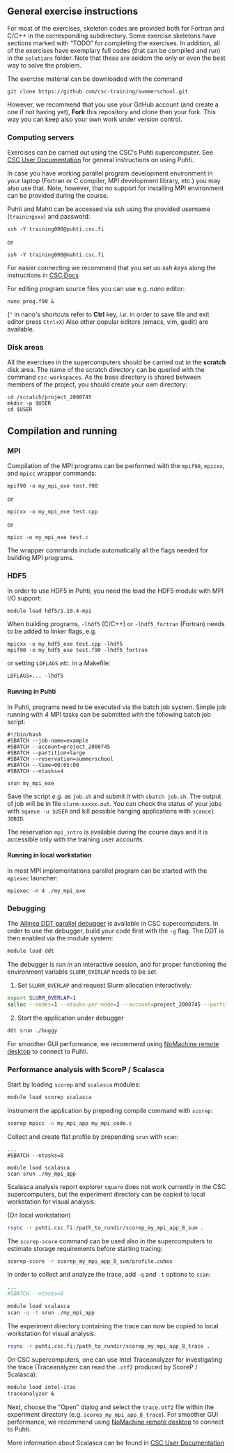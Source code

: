 ## General exercise instructions

For most of the exercises, skeleton codes are provided both for
Fortran and C/C++ in the corresponding subdirectory. Some exercise
skeletons have sections marked with “TODO” for completing the
exercises. In addition, all of the 
exercises have exemplary full codes (that can be compiled and run) in the
`solutions` folder. Note that these are seldom the only or even the best way to
solve the problem.

The exercise material can be downloaded with the command

```
git clone https://github.com/csc-training/summerschool.git
```

However, we recommend that you use your GitHub account (and create a one if not having yet),
**Fork** this repository and clone then your fork. This way you can keep also your own work
under version control.

### Computing servers

Exercises can be carried out using the CSC's Puhti supercomputer. See [CSC User Documentation](https://docs.csc.fi/support/tutorials/puhti_quick/) 
for general instructions on using Puhti.

In case you have working parallel program development environment in your
laptop (Fortran or C compiler, MPI development library, etc.) you may also use
that. Note, however, that no support for installing MPI environment can be provided during the course.

Puhti and Mahti can be accessed via ssh using the
provided username (`trainingxxx`) and password:
```
ssh -Y training000@puhti.csc.fi
```
or
```
ssh -Y training000@mahti.csc.fi
```

For easier connecting we recommend that you set uo *ssh keys* along the instructions in 
[CSC Docs](https://docs.csc.fi/computing/connecting/#setting-up-ssh-keys)


For editing program source files you can use e.g. *nano* editor: 

```
nano prog.f90 &
```
(`^` in nano's shortcuts refer to **Ctrl** key, *i.e.* in order to save file and exit editor press `Ctrl+X`)
Also other popular editors (emacs, vim, gedit) are available.

### Disk areas

All the exercises in the supercomputers should be carried out in the
**scratch** disk area. The name of the scratch directory can be
queried with the command `csc-workspaces`. As the base directory is
shared between members of the project, you should create your own
directory:
```
cd /scratch/project_2000745
mkdir -p $USER
cd $USER
```


## Compilation and running

### MPI

Compilation of the MPI programs can be performed with the `mpif90`,
`mpicxx`, and `mpicc` wrapper commands:
```
mpif90 -o my_mpi_exe test.f90
```
or
```
mpicxx -o my_mpi_exe test.cpp
```
or
```
mpicc -o my_mpi_exe test.c
```

The wrapper commands include automatically all the flags needed for building
MPI programs.

### HDF5

In order to use HDF5 in Puhti, you need the load the HDF5 module with MPI I/O support:
```
module load hdf5/1.10.4-mpi
```
When building programs, `-lhdf5` (C/C++) or `-lhdf5_fortran` (Fortran) needs to be added to linker flags, e.g.
```
mpicxx -o my_hdf5_exe test.cpp -lhdf5
mpif90 -o my_hdf5_exe test.f90 -lhdf5_fortran
```
or setting `LDFLAGS` *etc.* in a Makefile:
```
LDFLAGS=... -lhdf5
```

#### Running in Puhti

In Puhti, programs need to be executed via the batch job system. Simple job running with 4 MPI tasks can be submitted with the following batch job script:
```
#!/bin/bash
#SBATCH --job-name=example
#SBATCH --account=project_2000745
#SBATCH --partition=large
#SBATCH --reservation=summerschool
#SBATCH --time=00:05:00
#SBATCH --ntasks=4

srun my_mpi_exe
```

Save the script *e.g.* as `job.sh` and submit it with `sbatch job.sh`. 
The output of job will be in file `slurm-xxxxx.out`. You can check the status of your jobs with `squeue -u $USER` and kill possible hanging applications with
`scancel JOBID`.

The reservation `mpi_intro` is available during the course days and it
is accessible only with the training user accounts.

#### Running in local workstation

In most MPI implementations parallel program can be started with the `mpiexec` launcher:
```
mpiexec -n 4 ./my_mpi_exe
```

### Debugging

The [Allinea DDT parallel debugger](https://docs.csc.fi/apps/ddt/) is available in CSC 
supercomputers. In order to use the debugger, build your code first with the `-g` flag. The DDT is
then enabled via the module system:

```bash
module load ddt
```

The debugger is run in an interactive session, and for proper
functioning the environment variable `SLURM_OVERLAP` needs to be set.

1. Set `SLURM_OVERLAP` and request Slurm allocation interactively:
```bash
export SLURM_OVERLAP=1
salloc --nodes=1 --ntasks-per-node=2 --account=project_2000745 --partition=small --reservation=mpi_intro
```
2. Start the application under debugger
```bash
ddt srun ./buggy
```

For smoother GUI performance, we recommend using [NoMachine remote
desktop](https://docs.csc.fi/support/tutorials/nomachine-usage/) to
connect to Puhti.

### Performance analysis with ScoreP / Scalasca

Start by loading `scorep` and `scalasca` modules:

```bash
module load scorep scalasca
```

Instrument the application by prepeding compile command with `scorep`:

```bash
scorep mpicc -o my_mpi_app my_mpi_code.c
```

Collect and create flat profile by prepending `srun` with `scan`:
```
...
#SBATCH --ntasks=8

module load scalasca
scan srun ./my_mpi_app
```

Scalasca analysis report explorer `square` does not work currently in
the CSC supercomputers, but the experiment directory can be copied to
local workstation for visual analysis:

(On local workstation)
```bash
rsync -r puhti.csc.fi:/path_to_rundir/scorep_my_mpi_app_8_sum .
```

The `scorep-score` command can be used also in the supercomputers to
estimate storage requirements before starting tracing:

```bash
scorep-score -r scorep_my_mpi_app_8_sum/profile.cubex
```

In order to collect and analyze the trace, add `-q` and `-t` options
to `scan`:

```bash
...
#SBATCH --ntasks=8

module load scalasca
scan -q -t srun ./my_mpi_app
```

The experiment directory containing the trace can now be copied to
local workstation for visual analysis:

```bash
rsync -r puhti.csc.fi:/path_to_rundir/scorep_my_mpi_app_8_trace .
```

On CSC supercomputers, one can use Intel Traceanalyzer for
investigating the trace (Traceanalyzer can read the `.otf2` produced
by ScoreP / Scalasca):

```bash
module load intel-itac
traceanalyzer &
```

Next, choose the "Open" dialog and select the `trace.otf2` file within
the experiment directory (e.g. `scorep_my_mpi_app_8_trace`). For smoother GUI
performance, we recommend using [NoMachine remote desktop](https://docs.csc.fi/support/tutorials/nomachine-usage/) 
to connect to Puhti.

More information about Scalasca can be found in [CSC User Documentation](https://docs.csc.fi/apps/scalasca/)

